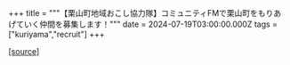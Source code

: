 +++
title = """【栗山町地域おこし協力隊】コミュニティFMで栗山町をもりあげていく仲間を募集します！"""
date = 2024-07-19T03:00:00.000Z
tags = ["kuriyama","recruit"]
+++


[[source]](https://www.town.kuriyama.hokkaido.jp/soshiki/53/26146.html)
